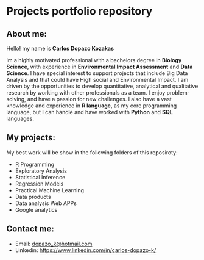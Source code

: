 # Projects portfolio repository

## About me:
Hello! my name is **Carlos Dopazo Kozakas**

Im a highly motivated professional with a bachelors degree in **Biology Science**, with experience in **Environmental Impact Assessment** and **Data Science**. I have special interest to support projects that include Big Data Analysis and that could have High social and Environmental Impact. I am driven by the opportunities to develop quantitative, analytical and qualitative research by working with other professionals as a team.  I enjoy problem-solving, and have a passion for new challenges. I also have a vast knowledge and experience in **R language**, as my core programming language, but I can handle and have worked with **Python** and **SQL** languages.

## My projects:

My best work will be show in the following folders of this reposiroty:

* R Programming
* Exploratory Analysis
* Statistical Inference
* Regression Models
* Practical Machine Learning
* Data products
* Data analysis Web APPs
* Google analytics

## Contact me:

 * Email: dopazo_k@hotmail.com
 * Linkedin: https://www.linkedin.com/in/carlos-dopazo-k/
